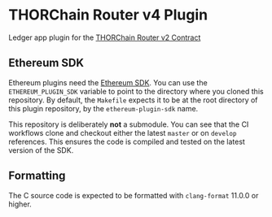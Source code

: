 # THORChain Router v4 Plugin

Ledger app plugin for the [THORChain Router v2 Contract](https://etherscan.io/address/0xD37BbE5744D730a1d98d8DC97c42F0Ca46aD7146#code)

## Ethereum SDK

Ethereum plugins need the [Ethereum SDK](https://github.com/LedgerHQ/ethereum-plugin-sdk).
You can use the `ETHEREUM_PLUGIN_SDK` variable to point to the directory where you cloned
this repository. By default, the `Makefile` expects it to be at the root directory of this
plugin repository, by the `ethereum-plugin-sdk` name.

This repository is deliberately **not** a submodule. You can see that the CI workflows
clone and checkout either the latest `master` or on `develop` references. This ensures
the code is compiled and tested on the latest version of the SDK.

## Formatting

The C source code is expected to be formatted with `clang-format` 11.0.0 or higher.

